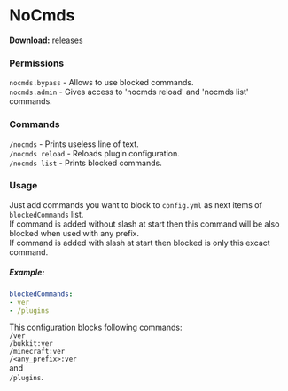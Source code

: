 # NoCmds
**Download:** [releases](https://github.com/piratjsk/NoCmds/releases) 

### Permissions
`nocmds.bypass` - Allows to use blocked commands.  
`nocmds.admin` - Gives access to 'nocmds reload' and 'nocmds list' commands.

### Commands
`/nocmds` - Prints useless line of text.  
`/nocmds reload` - Reloads plugin configuration.  
`/nocmds list` - Prints blocked commands.

### Usage
Just add commands you want to block to `config.yml` as next items of `blockedCommands` list.  
If command is added without slash at start then this command will be also blocked when used with any prefix.  
If command is added with slash at start then blocked is only this excact command.

##### Example:
```yaml
blockedCommands:
- ver
- /plugins
```
This configuration blocks following commands:  
`/ver`  
`/bukkit:ver`  
`/minecraft:ver`  
`/<any_prefix>:ver`  
and  
`/plugins`.
